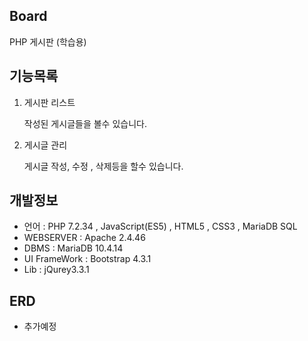 ## Board
PHP 게시판 (학습용)
## 기능목록
1. 게시판 리스트

   작성된 게시글들을 볼수 있습니다.

2. 게시글 관리

   게시글 작성, 수정 , 삭제등을 할수 있습니다.


## 개발정보
- 언어 : PHP 7.2.34 , JavaScript(ES5) , HTML5 , CSS3 , MariaDB SQL
- WEBSERVER : Apache 2.4.46
- DBMS : MariaDB 10.4.14
- UI FrameWork : Bootstrap 4.3.1
- Lib : jQurey3.3.1

## ERD
- 추가예정





